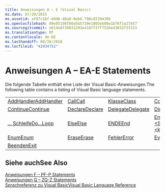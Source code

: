 ```yaml
---
title: Anweisungen A – E (Visual Basic)
ms.date: 07/20/2015
ms.assetid: af97c2bf-dddb-48a8-8eb6-798cd219430b
ms.openlocfilehash: 89e85198fb0a5b5739e1805eb00a1b76f1a27457
ms.sourcegitcommit: e614e0f3b031293e4107f37f752be43652f3f253
ms.translationtype: MT
ms.contentlocale: de-DE
ms.lasthandoff: 08/26/2018
ms.locfileid: "42934752"
---
```

# <a name="a-e-statements"></a><span data-ttu-id="6802a-102">Anweisungen A – E</span><span class="sxs-lookup"><span data-stu-id="6802a-102">A-E Statements</span></span>
<span data-ttu-id="6802a-103">Die folgende Tabelle enthält eine Liste der Visual Basic-Anweisungen.</span><span class="sxs-lookup"><span data-stu-id="6802a-103">The following table contains a listing of Visual Basic language statements.</span></span>  
  
|||||  
|---|---|---|---|  
|[<span data-ttu-id="6802a-104">AddHandler</span><span class="sxs-lookup"><span data-stu-id="6802a-104">AddHandler</span></span>](../../../visual-basic/language-reference/statements/addhandler-statement.md)|[<span data-ttu-id="6802a-105">Call</span><span class="sxs-lookup"><span data-stu-id="6802a-105">Call</span></span>](../../../visual-basic/language-reference/statements/call-statement.md)|[<span data-ttu-id="6802a-106">Klasse</span><span class="sxs-lookup"><span data-stu-id="6802a-106">Class</span></span>](../../../visual-basic/language-reference/statements/class-statement.md)|[<span data-ttu-id="6802a-107">Const</span><span class="sxs-lookup"><span data-stu-id="6802a-107">Const</span></span>](../../../visual-basic/language-reference/statements/const-statement.md)|  
|[<span data-ttu-id="6802a-108">Continue</span><span class="sxs-lookup"><span data-stu-id="6802a-108">Continue</span></span>](../../../visual-basic/language-reference/statements/continue-statement.md)|[<span data-ttu-id="6802a-109">Declare</span><span class="sxs-lookup"><span data-stu-id="6802a-109">Declare</span></span>](../../../visual-basic/language-reference/statements/declare-statement.md)|[<span data-ttu-id="6802a-110">Delegate</span><span class="sxs-lookup"><span data-stu-id="6802a-110">Delegate</span></span>](../../../visual-basic/language-reference/statements/delegate-statement.md)|[<span data-ttu-id="6802a-111">Dim</span><span class="sxs-lookup"><span data-stu-id="6802a-111">Dim</span></span>](../../../visual-basic/language-reference/statements/dim-statement.md)|  
|[<span data-ttu-id="6802a-112">... Schleife</span><span class="sxs-lookup"><span data-stu-id="6802a-112">Do...Loop</span></span>](../../../visual-basic/language-reference/statements/do-loop-statement.md)|[<span data-ttu-id="6802a-113">Else</span><span class="sxs-lookup"><span data-stu-id="6802a-113">Else</span></span>](../../../visual-basic/language-reference/statements/else-statement.md)|[<span data-ttu-id="6802a-114">ENDE</span><span class="sxs-lookup"><span data-stu-id="6802a-114">End</span></span>](../../../visual-basic/language-reference/statements/end-statement.md)|[<span data-ttu-id="6802a-115">End \<Schlüsselwort></span><span class="sxs-lookup"><span data-stu-id="6802a-115">End \<keyword></span></span>](../../../visual-basic/language-reference/statements/end-keyword-statement.md)|  
|[<span data-ttu-id="6802a-116">Enum</span><span class="sxs-lookup"><span data-stu-id="6802a-116">Enum</span></span>](../../../visual-basic/language-reference/statements/enum-statement.md)|[<span data-ttu-id="6802a-117">Erase</span><span class="sxs-lookup"><span data-stu-id="6802a-117">Erase</span></span>](../../../visual-basic/language-reference/statements/erase-statement.md)|[<span data-ttu-id="6802a-118">Fehler</span><span class="sxs-lookup"><span data-stu-id="6802a-118">Error</span></span>](../../../visual-basic/language-reference/statements/error-statement.md)|[<span data-ttu-id="6802a-119">Event</span><span class="sxs-lookup"><span data-stu-id="6802a-119">Event</span></span>](../../../visual-basic/language-reference/statements/event-statement.md)|  
|[<span data-ttu-id="6802a-120">Beenden</span><span class="sxs-lookup"><span data-stu-id="6802a-120">Exit</span></span>](../../../visual-basic/language-reference/statements/exit-statement.md)||||  
  
## <a name="see-also"></a><span data-ttu-id="6802a-121">Siehe auch</span><span class="sxs-lookup"><span data-stu-id="6802a-121">See Also</span></span>  
 [<span data-ttu-id="6802a-122">Anweisungen F – P</span><span class="sxs-lookup"><span data-stu-id="6802a-122">F-P Statements</span></span>](../../../visual-basic/language-reference/statements/f-p-statements.md)  
 [<span data-ttu-id="6802a-123">Anweisungen Q – Z</span><span class="sxs-lookup"><span data-stu-id="6802a-123">Q-Z Statements</span></span>](../../../visual-basic/language-reference/statements/q-z-statements.md)  
 [<span data-ttu-id="6802a-124">Sprachreferenz zu Visual Basic</span><span class="sxs-lookup"><span data-stu-id="6802a-124">Visual Basic Language Reference</span></span>](../../../visual-basic/language-reference/index.md)

